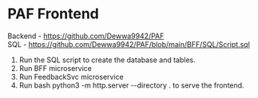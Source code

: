 # PAF Frontend

Backend - https://github.com/Dewwa9942/PAF <br>
SQL - https://github.com/Dewwa9942/PAF/blob/main/BFF/SQL/Script.sql

1. Run the SQL script to create the database and tables.
2. Run BFF microservice
3. Run FeedbackSvc microservice
4. Run bash python3 -m http.server --directory . to serve the frontend.

